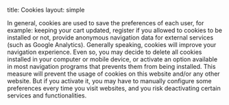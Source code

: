 title: Cookies
layout: simple

In general, cookies are used to save the preferences of each user, for example: keeping your cart updated, register if you allowed to cookies to be installed or not, provide anonymous navigation data for external services (such as Google Analytics). Generally speaking, cookies will improve your navigation experience. Even so, you may decide to delete all cookies installed in your computer or mobile device, or activate an option available in most navigation programs that prevents them from being installed. This measure will prevent the usage of cookies on this website and/or any other website. But if you activate it, you may have to manually configure some preferences every time you visit websites, and you risk deactivating certain services and functionalities. 

